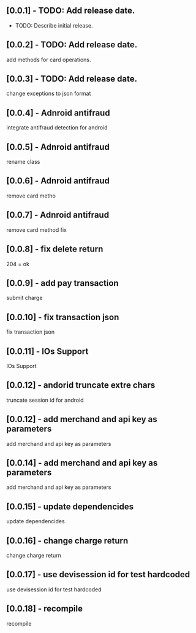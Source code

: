 ## [0.0.1] - TODO: Add release date.

* TODO: Describe initial release.

## [0.0.2] - TODO: Add release date.
add methods for card operations.

## [0.0.3] - TODO: Add release date.
change exceptions to json format

## [0.0.4] - Adnroid antifraud
integrate antifraud detection for android 

## [0.0.5] - Adnroid antifraud
rename class

## [0.0.6] - Adnroid antifraud
remove card metho

## [0.0.7] - Adnroid antifraud
remove card method fix

## [0.0.8] - fix delete return
204 = ok

## [0.0.9] - add pay transaction
submit charge

## [0.0.10] - fix transaction json
fix transaction json

## [0.0.11] - IOs Support
IOs Support

## [0.0.12] - andorid truncate extre chars
truncate session id for android

## [0.0.12] - add merchand and api key as parameters
add merchand and api key as parameters
## [0.0.14] - add merchand and api key as parameters
add merchand and api key as parameters

## [0.0.15] - update dependencides
update dependencides

## [0.0.16] - change charge return
change charge return

## [0.0.17] - use devisession id for test hardcoded
use devisession id for test hardcoded


## [0.0.18] - recompile
recompile